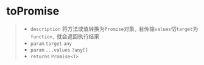 # toPromise<T>

> - `description` 将方法或值转换为`Promise`对象`,` 若传输`values`切`target`为`function,` 就会返回执行结果
> - `param` `target` `any`
> - `param` `...values` `?any[]`
> - `returns` `Promise<T>`
